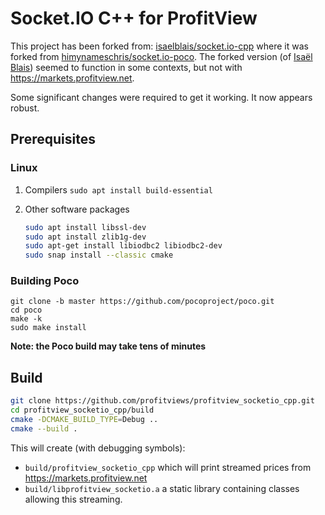 # **Socket.IO C++ for ProfitView**

This project has been forked from: [isaelblais/socket.io-cpp](https://github.com/isaelblais/socket.io-cpp) where it was forked from [himynameschris/socket.io-poco](https://github.com/himynameschris/socket.io-poco).
The forked version (of [Isaël Blais](https://github.com/isaelblais)) seemed to function in some contexts, but not with https://markets.profitview.net.

Some significant changes were required to get it working.  It now appears robust.

## Prerequisites

### Linux

1. Compilers
   `sudo apt install build-essential`
   
1. Other software packages
   ```bash
   sudo apt install libssl-dev
   sudo apt install zlib1g-dev
   sudo apt-get install libiodbc2 libiodbc2-dev
   sudo snap install --classic cmake
   ```

### Building Poco

   ```shell
   git clone -b master https://github.com/pocoproject/poco.git
   cd poco
   make -k
   sudo make install
   ```
   **Note: the Poco build may take tens of minutes**
   
## Build

```bash
git clone https://github.com/profitviews/profitview_socketio_cpp.git
cd profitview_socketio_cpp/build
cmake -DCMAKE_BUILD_TYPE=Debug ..
cmake --build .
```

This will create (with debugging symbols):
* `build/profitview_socketio_cpp` which will print streamed prices from https://markets.profitview.net
* `build/libprofitview_socketio.a` a static library containing classes allowing this streaming.
